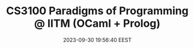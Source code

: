 ---
link: "https://www.youtube.com/playlist?list=PLt0HgEXFOHdkE-NTs87s7QjwYwqeihb-D"
title: "CS3100 Paradigms of Programming @ IITM (OCaml + Prolog)"
image: "https://i.ytimg.com/vi/9R8Oim7YU20/hqdefault.jpg?sqp=-oaymwEXCNACELwBSFryq4qpAwkIARUAAIhCGAE=&rs=AOn4CLD1AE5c2C0v68kBnKg82iyTPEu7Dg&days_since_epoch=19630"
# author:
# author_link:
date: 2023-09-30 19:56:40 EEST
tags:
    - OCaml
    - Programming
    - YouTube
    - Video
social_description: >
    "The aim of the course is to teach you about the different paradigms of programming, their underlying concepts, and the relationships between them."
---